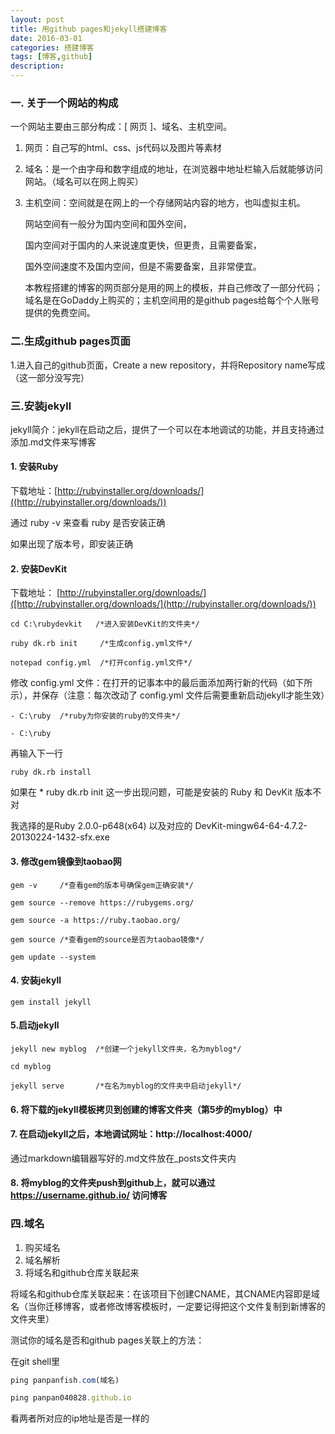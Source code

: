 ```yaml
---
layout: post
title: 用github pages和jekyll搭建博客
date: 2016-03-01
categories: 搭建博客
tags: [博客,github]
description: 
---
```


### 一. 关于一个网站的构成
一个网站主要由三部分构成：[ 网页 ]、域名、主机空间。

1. 网页：自己写的html、css、js代码以及图片等素材

2. 域名：是一个由字母和数字组成的地址，在浏览器中地址栏输入后就能够访问网站。（域名可以在网上购买）

3. 主机空间：空间就是在网上的一个存储网站内容的地方，也叫虚拟主机。

	网站空间有一般分为国内空间和国外空间，

	国内空间对于国内的人来说速度更快，但更贵，且需要备案，

	国外空间速度不及国内空间，但是不需要备案，且非常便宜。

   本教程搭建的博客的网页部分是用的网上的模板，并自己修改了一部分代码；域名是在GoDaddy上购买的；主机空间用的是github pages给每个个人账号提供的免费空间。

### 二.生成github pages页面
1.进入自己的github页面，Create a new repository，并将Repository name写成
（这一部分没写完）

### 三.安装jekyll
jekyll简介：jekyll在启动之后，提供了一个可以在本地调试的功能，并且支持通过添加.md文件来写博客

#### 1. 安装Ruby
 
下载地址：[http://rubyinstaller.org/downloads/]((http://rubyinstaller.org/downloads/)) 

通过 ruby -v 来查看 ruby 是否安装正确

如果出现了版本号，即安装正确

#### 2. 安装DevKit

下载地址：  [http://rubyinstaller.org/downloads/]([http://rubyinstaller.org/downloads/](http://rubyinstaller.org/downloads/))

	cd C:\rubydevkit   /*进入安装DevKit的文件夹*/

	ruby dk.rb init   	/*生成config.yml文件*/

	notepad config.yml	/*打开config.yml文件*/

修改 config.yml 文件：在打开的记事本中的最后面添加两行新的代码（如下所示），并保存（注意：每次改动了 config.yml 文件后需要重新启动jekyll才能生效）

	- C:\ruby  /*ruby为你安装的ruby的文件夹*/
  
	- C:\ruby

再输入下一行

	ruby dk.rb install

如果在 * ruby dk.rb init 这一步出现问题，可能是安装的 Ruby 和 DevKit 版本不对
	
我选择的是Ruby 2.0.0-p648(x64) 以及对应的 DevKit-mingw64-64-4.7.2-20130224-1432-sfx.exe

#### 3.  修改gem镜像到taobao网

	gem -v     /*查看gem的版本号确保gem正确安装*/
	
	gem source --remove https://rubygems.org/
	
	gem source -a https://ruby.taobao.org/
	
	gem source /*查看gem的source是否为taobao镜像*/
	
	gem update --system

#### 4. 安装jekyll

	gem install jekyll

#### 5.启动jekyll

	jekyll new myblog  /*创建一个jekyll文件夹，名为myblog*/

	cd myblog

	jekyll serve       /*在名为myblog的文件夹中启动jekyll*/

#### 6. 将下载的jekyll模板拷贝到创建的博客文件夹（第5步的myblog）中

#### 7. 在启动jekyll之后，本地调试网址：http://localhost:4000/

通过markdown编辑器写好的.md文件放在_posts文件夹内

#### 8. 将myblog的文件夹push到github上，就可以通过 https://username.github.io/ 访问博客


### 四.域名

1. 购买域名
2. 域名解析
3. 将域名和github仓库关联起来

将域名和github仓库关联起来：在该项目下创建CNAME，其CNAME内容即是域名（当你迁移博客，或者修改博客模板时，一定要记得把这个文件复制到新博客的文件夹里）

测试你的域名是否和github pages关联上的方法：

在git shell里

```js
ping panpanfish.com(域名)

ping panpan040828.github.io

```

看两者所对应的ip地址是否是一样的







